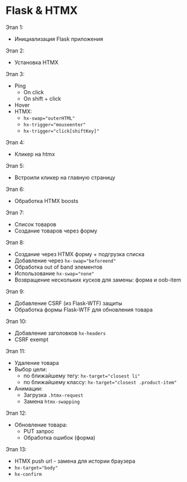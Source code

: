 # Flask & HTMX

Этап 1:
- Инициализация Flask приложения

Этап 2:
- Установка HTMX

Этап 3:
- Ping
  - On click
  - On shift + click
- Hover
- HTMX:
  - `hx-swap="outerHTML"`
  - `hx-trigger="mouseenter"`
  - `hx-trigger="click[shiftKey]"`

Этап 4:
- Кликер на htmx

Этап 5:
- Встроили кликер на главную страницу

Этап 6:
- Обработка HTMX boosts

Этап 7:
- Список товаров
- Создание товаров через форму

Этап 8:
- Создание через HTMX форму + подгрузка списка
- Добавление через `hx-swap="beforeend"`
- Обработка out of band элементов
- Использование `hx-swap="none"`
- Возвращение нескольких кусков для замены: форма и oob-item

Этап 9:
- Добавление CSRF (из Flask-WTF) защиты
- Обработка формы Flask-WTF для обновления товара

Этап 10:
- Добавление заголовков `hx-headers`
- CSRF exempt

Этап 11:
- Удаление товара 
- Выбор цели:
  - по ближайшему тегу: `hx-target="closest li"`
  - по ближайшему классу: `hx-target="closest .product-item"`
- Анимации:
  - Загрузка `.htmx-request`
  - Замена `htmx-swapping`

Этап 12:
- Обновление товара:
  - PUT запрос
  - Обработка ошибок (форма)

Этап 13:
- HTMX push url - замена для истории браузера
- `hx-target="body"`
- `hx-confirm`